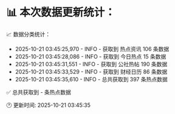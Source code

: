 📊 本次数据更新统计：
==========================

📈 数据分类统计：
- 2025-10-21 03:45:25,970 - INFO - 获取到 热点资讯 106 条数据
- 2025-10-21 03:45:28,086 - INFO - 获取到 今日热点 15 条数据
- 2025-10-21 03:45:31,551 - INFO - 获取到 公社热帖 190 条数据
- 2025-10-21 03:45:33,529 - INFO - 获取到 财经日历 86 条数据
- 2025-10-21 03:45:35,610 - INFO - 总共获取到 397 条热点数据

✅ 总共获取到 - 条热点数据

🕐 更新时间: 2025-10-21 03:45:35
